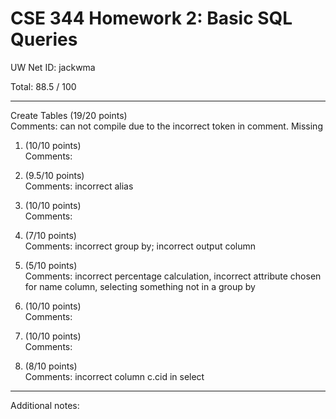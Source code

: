 # CSE 344 Homework 2: Basic SQL Queries

UW Net ID: jackwma

Total: 88.5
 / 100

---

Create Tables (19/20 points)  
   Comments: can not compile due to the incorrect token in comment. Missing

1. (10/10 points)  
   Comments: 

2. (9.5/10 points)  
   Comments: incorrect alias

3. (10/10 points)  
   Comments: 

4. (7/10 points)  
   Comments: incorrect group by; incorrect output column

5. (5/10 points)  
   Comments: incorrect percentage calculation, incorrect attribute chosen for name column, selecting something not in a group by

6. (10/10 points)  
   Comments: 

7. (10/10 points)  
   Comments: 

8. (8/10 points)  
   Comments: incorrect column c.cid in select


---

Additional notes: 

